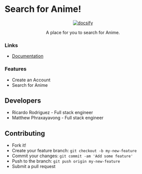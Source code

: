 # Search for Anime!

<p align="center">
  <a href="https://docsify.js.org">
    <img alt="docsify" src="./docs/_media/icon.svg">
  </a>
</p>

<p align="center">
  A place for you to search for Anime.
</p>


### Links

- [Documentation](https://docsify.js.org)


### Features
 - Create an Account
 - Search for Anime


## Developers
 - Ricardo Rodriguez - Full stack engineer
 - Matthew Phraxayavong - Full stack engineer



## Contributing

- Fork it!
- Create your feature branch: `git checkout -b my-new-feature`
- Commit your changes: `git commit -am 'Add some feature'`
- Push to the branch: `git push origin my-new-feature`
- Submit a pull request

